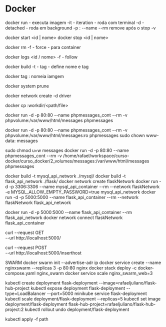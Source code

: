 # Docker

docker run <imagem> - executa imagem
-it - iteration - roda com terminal
-d - detached - roda em background
-p <porta maquina>:<porta container>
--name <node do container>
--rm remove após o stop
-v <diretorio>

docker start <id | nome>
docker stop <id | nome>

docker rm <id>
-f - force - para container

docker logs <id / nome>
-f - follow

docker build <diretorio>
-t - tag - define nome e tag

docker tag <ID> <nome>:<tag> nomeia iamgem

docker system prune

docker network create <nome da rede>
-d driver

docker cp <nome container>:workdir/<path/file> <path-file>

docker run -d -p 80:80 --name phpmessages_cont --rm -v phpvolume:/var/www/html/messages phpmessages

docker run -d -p 80:80 --name phpmessages_cont --rm -v phpvolume:/var/www/html/messages:ro phpmessages
sudo chown www-data: messages

sudo chmod u+w messages
docker run -d -p 80:80 --name phpmessages_cont --rm -v \/home/rafael/workspace/curso-docker/curso_docker/2_volumes/messages:/var/www/html/messages phpmessages

docker build -t mysql_api_network ./mysql/
docker build -t flask_api_network ./flask/
docker network create flaskNetwork
docker run -d -p 3306:3306 --name mysql_api_container --rm --network flaskNetwork -e MYSQL_ALLOW_EMPTY_PASSWORD=true mysql_api_network
docker run -d -p 5000:5000 --name flask_api_container --rm --network flaskNetwork flask_api_network

docker run -d -p 5000:5000 --name flask_api_container --rm flask_api_network
docker network connect flaskNetwork flask_api_container

curl --request GET \
  --url http://localhost:5000/

curl --request POST \
  --url http://localhost:5000/inserthost


  SWARM 
  docker swarm init --advertise-adr ip
  docker  service create --name nginxswarm --replicas 3 -p 80:80 nginx
  docker stack deploy -c docker-compose.yaml nginx_swarm
  docker service scale nginx_swarm_web=3

  kubectl create deployment flask-deployment --image=rafaeljuliano/flask-hub-project
  kubectl expose deployment flask-deployment --type=LoadBalancer --port=5000
  minikube service flask-deployment
  kubectl scale deployment/flask-deployment --replicas=5
  kubectl set image deployment/flask-deployment flask-hub-project=rafaeljuliano/flask-hub-project:2
  kubectl rollout undo deployment/flask-deployment

  kubectl apply -f path
